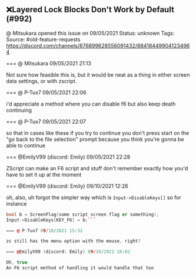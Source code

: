 ## ❌Layered Lock Blocks Don't Work by Default (#992)
@ Mitsukara opened this issue on 09/05/2021
Status: unknown
Tags: 
Source: #old-feature-requests https://discord.com/channels/876899628556091432/884184499041234964


=== @ Mitsukara 09/05/2021 21:13

Not sure how feasible this is, but it would be neat as a thing in either screen data settings, or with zscript.

=== @ P-Tux7 09/05/2021 22:06

i'd appreciate a method where you can disable f6 but also keep death continuing

=== @ P-Tux7 09/05/2021 22:07

so that in cases like these if you try to continue you don't press start on the "go back to the file selection" prompt because you think you're gonna be able to continue

=== @EmilyV99 (discord: Emily) 09/05/2021 22:28

ZScript can
make an F6 script
and stuff
don't remember exactly how you'd have to set it up at the moment

=== @EmilyV99 (discord: Emily) 09/10/2021 12:26

oh, also, uh
forgot the simpler way
which is `Input->DisableKeys[]`
so for instance
```cpp
bool b = ScreenFlag(some script screen flag or something);
Input->DisableKeys[KEY_F6] = b;```

=== @ P-Tux7 09/10/2021 15:32

zc still has the menu option with the mouse, right?

=== @EmilyV99 (discord: Emily) 09/10/2021 16:02

Oh, true
An F6 script method of handling it would handle that too
